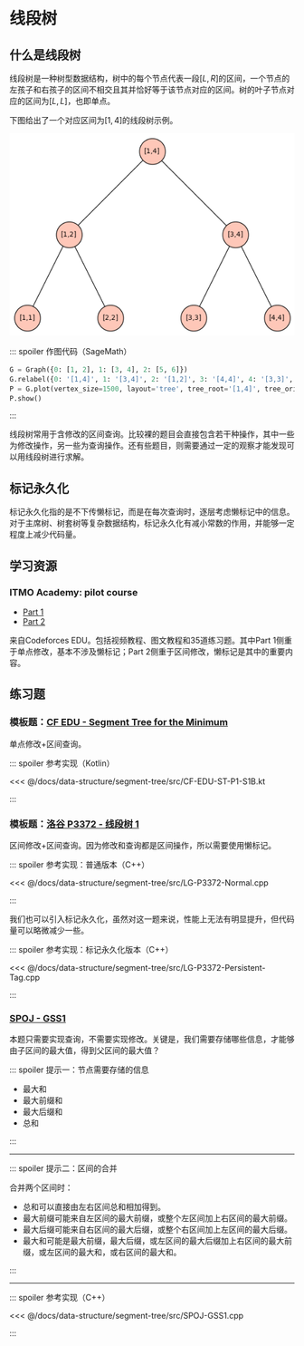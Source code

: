 # 线段树

## 什么是线段树

线段树是一种树型数据结构，树中的每个节点代表一段$[L,R]$的区间，一个节点的左孩子和右孩子的区间不相交且其并恰好等于该节点对应的区间。树的叶子节点对应的区间为$[L,L]$，也即单点。

下图给出了一个对应区间为$[1,4]$的线段树示例。

![线段树示例](./segment-tree.png)

::: spoiler 作图代码（SageMath）

```python
G = Graph({0: [1, 2], 1: [3, 4], 2: [5, 6]})
G.relabel({0: '[1,4]', 1: '[3,4]', 2: '[1,2]', 3: '[4,4]', 4: '[3,3]', 5: '[2,2]', 6: '[1,1]'})
P = G.plot(vertex_size=1500, layout='tree', tree_root='[1,4]', tree_orientation='down')
P.show()
```

:::

线段树常用于含修改的区间查询。比较裸的题目会直接包含若干种操作，其中一些为修改操作，另一些为查询操作。还有些题目，则需要通过一定的观察才能发现可以用线段树进行求解。

## 标记永久化

标记永久化指的是不下传懒标记，而是在每次查询时，逐层考虑懒标记中的信息。对于主席树、树套树等复杂数据结构，标记永久化有减小常数的作用，并能够一定程度上减少代码量。

## 学习资源

### ITMO Academy: pilot course

- [Part 1]([https://codeforces.com/edu/course/2/lesson/4](https://codeforces.com/edu/course/2/lesson/4))
- [Part 2]([https://codeforces.com/edu/course/2/lesson/5](https://codeforces.com/edu/course/2/lesson/5))

来自Codeforces EDU。包括视频教程、图文教程和35道练习题。其中Part 1侧重于单点修改，基本不涉及懒标记；Part 2侧重于区间修改，懒标记是其中的重要内容。

## 练习题

### 模板题：[CF EDU - Segment Tree for the Minimum](https://codeforces.com/edu/course/2/lesson/4/1/practice/contest/273169/problem/B)

单点修改+区间查询。

::: spoiler 参考实现（Kotlin）

<<< @/docs/data-structure/segment-tree/src/CF-EDU-ST-P1-S1B.kt

:::

### 模板题：[洛谷 P3372 - 线段树 1](https://www.luogu.com.cn/problem/P3372)

区间修改+区间查询。因为修改和查询都是区间操作，所以需要使用懒标记。

::: spoiler 参考实现：普通版本（C++）

<<< @/docs/data-structure/segment-tree/src/LG-P3372-Normal.cpp

:::

我们也可以引入标记永久化，虽然对这一题来说，性能上无法有明显提升，但代码量可以略微减少一些。

::: spoiler 参考实现：标记永久化版本（C++）

<<< @/docs/data-structure/segment-tree/src/LG-P3372-Persistent-Tag.cpp

:::

### [SPOJ - GSS1](https://www.spoj.com/problems/GSS1/)

本题只需要实现查询，不需要实现修改。关键是，我们需要存储哪些信息，才能够由子区间的最大值，得到父区间的最大值？

::: spoiler 提示一：节点需要存储的信息

- 最大和
- 最大前缀和
- 最大后缀和
- 总和

:::

---

::: spoiler 提示二：区间的合并

合并两个区间时：

- 总和可以直接由左右区间总和相加得到。
- 最大前缀可能来自左区间的最大前缀，或整个左区间加上右区间的最大前缀。
- 最大后缀可能来自右区间的最大后缀，或整个右区间加上左区间的最大后缀。
- 最大和可能是最大前缀，最大后缀，或左区间的最大后缀加上右区间的最大前缀，或左区间的最大和，或右区间的最大和。

:::

---

::: spoiler 参考实现（C++）

<<< @/docs/data-structure/segment-tree/src/SPOJ-GSS1.cpp

:::

<Utterances />
